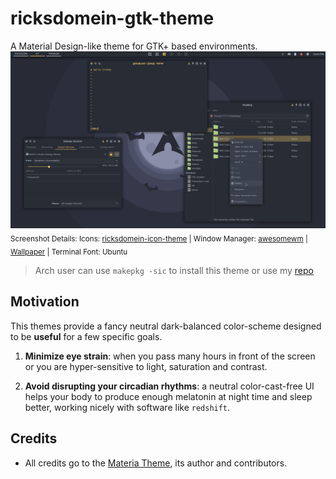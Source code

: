 # ricksdomein-gtk-theme

A Material Design-like theme for GTK+ based environments.
![Screenshot](screenshot.png)
<sub>Screenshot Details: Icons: [ricksdomein-icon-theme](https://github.com/ricksdomein/ricksdomein-icon-theme) | Window Manager: [awesomewm](https://github.com/ricksdomein/awesomewm) | [Wallpaper](https://draculatheme.com/wallpaper) | Terminal Font: Ubuntu</sub>

> Arch user can use `makepkg -sic` to install this theme or use my [repo](https://github.com/ricksdomein/ricksdomein-arch-repo)


## Motivation

This themes provide a fancy neutral dark-balanced color-scheme designed to be __useful__ for a few specific goals.

1. __Minimize eye strain__: when you pass many hours in front of the screen or you are hyper-sensitive to light, saturation and contrast.

2. __Avoid disrupting your circadian rhythms__: a neutral color-cast-free UI helps your body to produce enough melatonin at night time and sleep better, working nicely with software like `redshift`.


## Credits

- All credits go to the [Materia Theme](https://github.com/nana-4/materia-theme), its author and contributors.

